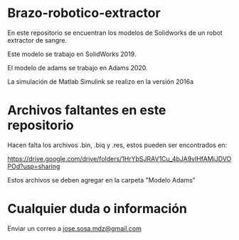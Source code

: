 # Brazo-robotico-extractor

En este repositorio se encuentran los modelos de Solidworks de un robot extractor de sangre.

Este modelo se trabajo en SolidWorks 2019.

El modelo de adams se trabajo en Adams 2020.

La simulación de Matlab Simulink se realizo en la versión 2016a

# Archivos faltantes en este repositorio

Hacen falta los archivos .bin, .biq y .res, estos pueden ser encontrados en:

https://drive.google.com/drive/folders/1HrYbSJRAV1Cu_4bJA9vlHfAMiJDVOPOd?usp=sharing

Estos archivos se deben agregar en la carpeta "Modelo Adams"

# Cualquier duda o información

Enviar un correo a jose.sosa.mdz@gmail.com
